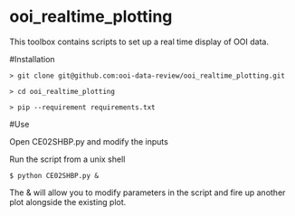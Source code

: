 # ooi_realtime_plotting
This toolbox contains scripts to set up a real time display of OOI data.


#Installation

    > git clone git@github.com:ooi-data-review/ooi_realtime_plotting.git

    > cd ooi_realtime_plotting

    > pip --requirement requirements.txt


#Use

Open CE02SHBP.py and modify the inputs

Run the script from a unix shell

    $ python CE02SHBP.py &

The & will allow you to modify parameters in the script and fire up another plot alongside the existing plot.